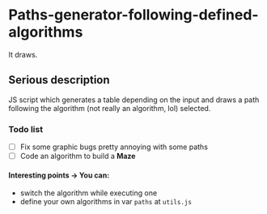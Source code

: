 # Paths-generator-following-defined-algorithms
It draws.

## Serious description
JS script which generates a table depending on the input and draws a path following the algorithm (not really an algorithm, lol) selected.

### Todo list
- [ ] Fix some graphic bugs pretty annoying with some paths
- [ ] Code an algorithm to build a **Maze**

#### Interesting points -> You can:
* switch the algorithm while executing one
* define your own algorithms in var `paths` at `utils.js`
